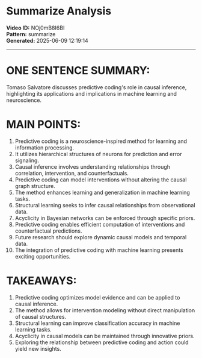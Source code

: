 # Summarize Analysis

**Video ID:** NOj0mB8I6BI  
**Pattern:** summarize  
**Generated:** 2025-06-09 12:19:14  

---

# ONE SENTENCE SUMMARY:
Tomaso Salvatore discusses predictive coding's role in causal inference, highlighting its applications and implications in machine learning and neuroscience.

# MAIN POINTS:
1. Predictive coding is a neuroscience-inspired method for learning and information processing.
2. It utilizes hierarchical structures of neurons for prediction and error signaling.
3. Causal inference involves understanding relationships through correlation, intervention, and counterfactuals.
4. Predictive coding can model interventions without altering the causal graph structure.
5. The method enhances learning and generalization in machine learning tasks.
6. Structural learning seeks to infer causal relationships from observational data.
7. Acyclicity in Bayesian networks can be enforced through specific priors.
8. Predictive coding enables efficient computation of interventions and counterfactual predictions.
9. Future research should explore dynamic causal models and temporal data.
10. The integration of predictive coding with machine learning presents exciting opportunities.

# TAKEAWAYS:
1. Predictive coding optimizes model evidence and can be applied to causal inference.
2. The method allows for intervention modeling without direct manipulation of causal structures.
3. Structural learning can improve classification accuracy in machine learning tasks.
4. Acyclicity in causal models can be maintained through innovative priors.
5. Exploring the relationship between predictive coding and action could yield new insights.